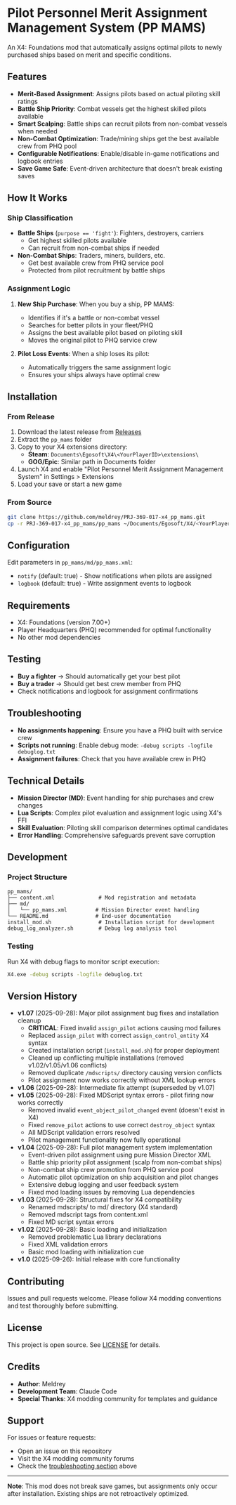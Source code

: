 # Pilot Personnel Merit Assignment Management System (PP MAMS)

An X4: Foundations mod that automatically assigns optimal pilots to newly purchased ships based on merit and specific conditions.

## Features

- **Merit-Based Assignment**: Assigns pilots based on actual piloting skill ratings
- **Battle Ship Priority**: Combat vessels get the highest skilled pilots available
- **Smart Scalping**: Battle ships can recruit pilots from non-combat vessels when needed
- **Non-Combat Optimization**: Trade/mining ships get the best available crew from PHQ pool
- **Configurable Notifications**: Enable/disable in-game notifications and logbook entries
- **Save Game Safe**: Event-driven architecture that doesn't break existing saves

## How It Works

### Ship Classification
- **Battle Ships** (`purpose == 'fight'`): Fighters, destroyers, carriers
  - Get highest skilled pilots available
  - Can recruit from non-combat ships if needed
- **Non-Combat Ships**: Traders, miners, builders, etc.
  - Get best available crew from PHQ service pool
  - Protected from pilot recruitment by battle ships

### Assignment Logic
1. **New Ship Purchase**: When you buy a ship, PP MAMS:
   - Identifies if it's a battle or non-combat vessel
   - Searches for better pilots in your fleet/PHQ
   - Assigns the best available pilot based on piloting skill
   - Moves the original pilot to PHQ service crew

2. **Pilot Loss Events**: When a ship loses its pilot:
   - Automatically triggers the same assignment logic
   - Ensures your ships always have optimal crew

## Installation

### From Release
1. Download the latest release from [Releases](../../releases)
2. Extract the `pp_mams` folder
3. Copy to your X4 extensions directory:
   - **Steam**: `Documents\Egosoft\X4\<YourPlayerID>\extensions\`
   - **GOG/Epic**: Similar path in Documents folder
4. Launch X4 and enable "Pilot Personnel Merit Assignment Management System" in Settings > Extensions
5. Load your save or start a new game

### From Source
```bash
git clone https://github.com/meldrey/PRJ-369-017-x4_pp_mams.git
cp -r PRJ-369-017-x4_pp_mams/pp_mams ~/Documents/Egosoft/X4/<YourPlayerID>/extensions/
```

## Configuration

Edit parameters in `pp_mams/md/pp_mams.xml`:
- `notify` (default: true) - Show notifications when pilots are assigned
- `logbook` (default: true) - Write assignment events to logbook

## Requirements

- X4: Foundations (version 7.00+)
- Player Headquarters (PHQ) recommended for optimal functionality
- No other mod dependencies

## Testing

- **Buy a fighter** → Should automatically get your best pilot
- **Buy a trader** → Should get best crew member from PHQ
- Check notifications and logbook for assignment confirmations

## Troubleshooting

- **No assignments happening**: Ensure you have a PHQ built with service crew
- **Scripts not running**: Enable debug mode: `-debug scripts -logfile debuglog.txt`
- **Assignment failures**: Check that you have available crew in PHQ

## Technical Details

- **Mission Director (MD)**: Event handling for ship purchases and crew changes
- **Lua Scripts**: Complex pilot evaluation and assignment logic using X4's FFI
- **Skill Evaluation**: Piloting skill comparison determines optimal candidates
- **Error Handling**: Comprehensive safeguards prevent save corruption

## Development

### Project Structure
```
pp_mams/
├── content.xml              # Mod registration and metadata
├── md/
│   └── pp_mams.xml         # Mission Director event handling
└── README.md               # End-user documentation
install_mod.sh               # Installation script for development
debug_log_analyzer.sh        # Debug log analysis tool
```

### Testing
Run X4 with debug flags to monitor script execution:
```bash
X4.exe -debug scripts -logfile debuglog.txt
```

## Version History

- **v1.07** (2025-09-28): Major pilot assignment bug fixes and installation cleanup
  - **CRITICAL**: Fixed invalid `assign_pilot` actions causing mod failures
  - Replaced `assign_pilot` with correct `assign_control_entity` X4 syntax
  - Created installation script (`install_mod.sh`) for proper deployment
  - Cleaned up conflicting multiple installations (removed v1.02/v1.05/v1.06 conflicts)
  - Removed duplicate `/mdscripts/` directory causing version conflicts
  - Pilot assignment now works correctly without XML lookup errors
- **v1.06** (2025-09-28): Intermediate fix attempt (superseded by v1.07)
- **v1.05** (2025-09-28): Fixed MDScript syntax errors - pilot firing now works correctly
  - Removed invalid `event_object_pilot_changed` event (doesn't exist in X4)
  - Fixed `remove_pilot` actions to use correct `destroy_object` syntax
  - All MDScript validation errors resolved
  - Pilot management functionality now fully operational
- **v1.04** (2025-09-28): Full pilot management system implementation
  - Event-driven pilot assignment using pure Mission Director XML
  - Battle ship priority pilot assignment (scalp from non-combat ships)
  - Non-combat ship crew promotion from PHQ service pool
  - Automatic pilot optimization on ship acquisition and pilot changes
  - Extensive debug logging and user feedback system
  - Fixed mod loading issues by removing Lua dependencies
- **v1.03** (2025-09-28): Structural fixes for X4 compatibility
  - Renamed mdscripts/ to md/ directory (X4 standard)
  - Removed mdscript tags from content.xml
  - Fixed MD script syntax errors
- **v1.02** (2025-09-28): Basic loading and initialization
  - Removed problematic Lua library declarations
  - Fixed XML validation errors
  - Basic mod loading with initialization cue
- **v1.0** (2025-09-26): Initial release with core functionality

## Contributing

Issues and pull requests welcome. Please follow X4 modding conventions and test thoroughly before submitting.

## License

This project is open source. See [LICENSE](LICENSE) for details.

## Credits

- **Author**: Meldrey
- **Development Team**: Claude Code
- **Special Thanks**: X4 modding community for templates and guidance

## Support

For issues or feature requests:
- Open an issue on this repository
- Visit the X4 modding community forums
- Check the [troubleshooting section](#troubleshooting) above

---

**Note**: This mod does not break save games, but assignments only occur after installation. Existing ships are not retroactively optimized.